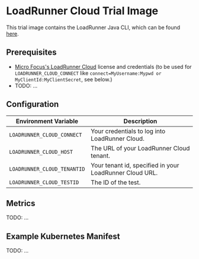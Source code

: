 # LoadRunner Cloud Trial Image

This trial image contains the LoadRunner Java CLI, which can be found [here](https://admhelp.microfocus.com/lrc/en/2022.06/Content/Storm/t_cli_tools.htm).

## Prerequisites

* [Micro Focus's LoadRunner Cloud](https://www.microfocus.com/en-us/products/loadrunner-cloud/overview) license and credentials (to be used for `LOADRUNNER_CLOUD_CONNECT` like `connect=MyUsername:Mypwd or MyClientId:MyClientSecret`, see below.)
* TODO: …

## Configuration

| Environment Variable | Description |
| -------------------- | ----------- |
| `LOADRUNNER_CLOUD_CONNECT`        | Your credentials to log into LoadRunner Cloud. |
| `LOADRUNNER_CLOUD_HOST`    | The URL of your LoadRunner Cloud tenant. |
| `LOADRUNNER_CLOUD_TENANTID`    | Your tenant id, specified in your LoadRunner Cloud URL. |
| `LOADRUNNER_CLOUD_TESTID`    | The ID of the test. |

## Metrics

TODO: …

## Example Kubernetes Manifest

TODO: …